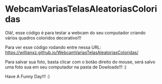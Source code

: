 # WebcamVariasTelasAleatoriasColoridas

Olá!, esse código é para testar a webcam do seu computador criando vários quadros coloridos decorativo!!!

Para ver esse código rodando entre nessa URL: https://willianxz.github.io/WebcamVariasTelasAleatoriasColoridas/

Para salvar sua foto, basta clicar com o botão direito do mouse, será salvo uma foto sua em seu computador na pasta de Dowloads!!! :)

Have A Funny Day!!! :) 
